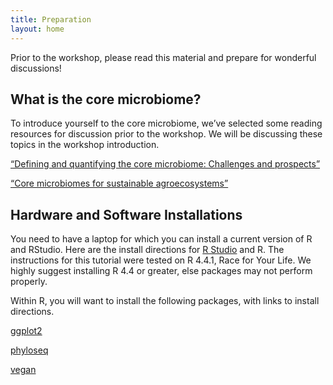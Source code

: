 ```yaml
---
title: Preparation
layout: home
---
```


Prior to the workshop, please read this material and prepare for wonderful discussions!

## What is the core microbiome?

To introduce yourself to the core microbiome, we’ve selected some reading resources for discussion prior to the workshop. We will be discussing these topics in the workshop introduction.

[“Defining and quantifying the core microbiome: Challenges and prospects”](https://www.pnas.org/doi/full/10.1073/pnas.2104429118)

[“Core microbiomes for sustainable agroecosystems”](https://www.nature.com/articles/s41477-018-0139-4)

## Hardware and Software Installations

You need to have a laptop for which you can install a current version of R and RStudio.  Here are the install directions for [R Studio](https://posit.co/download/rstudio-desktop/) and R.  The instructions for this tutorial were tested on R 4.4.1, Race for Your Life.  We highly suggest installing R 4.4 or greater, else packages may not perform properly.

Within R, you will want to install the following packages, with links to install directions.

[ggplot2](https://ggplot2.tidyverse.org/)

[phyloseq](https://bioconductor.org/packages/release/bioc/html/phyloseq.html)

[vegan](https://vegandevs.github.io/vegan/)




